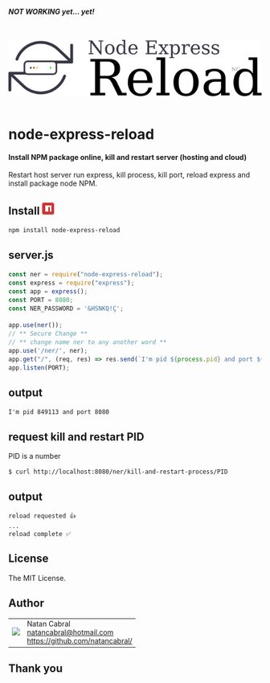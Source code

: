 ***NOT WORKING yet... yet!***
<p align="center">
  <br/>
  <br/>
  <img src="https://github.com/natancabral/node-express-reload/blob/main/images/logo.png" alt="node-express-reload (Natan Cabral)"/>
  <br/>
  <br/>
</p>

# node-express-reload
#### Install NPM package online, kill and restart server (hosting and cloud)
Restart host server run express, kill process, kill port, reload express and install package node NPM. 

## Install [<img src="https://github.com/natancabral/node-express-reload/blob/main/images/npm-tile.png">](https://www.npmjs.com/package/node-express-reload)

```shell
npm install node-express-reload
```

## server.js

```js
const ner = require("node-express-reload");
const express = require("express");
const app = express();
const PORT = 8080;
const NER_PASSWORD = '&HSNKQ!Ç';

app.use(ner());
// ** Secure Change **
// ** change name ner to any another word **
app.use('/ner/', ner);
app.get("/", (req, res) => res.send(`I'm pid ${process.pid} and port ${POST}`));
app.listen(PORT);
```

## output

```shell
I'm pid 849113 and port 8080
```

## request kill and restart PID

PID is a number
```shell
$ curl http://localhost:8080/ner/kill-and-restart-process/PID
```

## output

```shell
reload requested 👍
...
reload complete ✅
```

## License

The MIT License.

## Author

<table>
  <tr>
    <td>
      <img src="https://github.com/natancabral.png?s=100" width="100"/>
    </td>
    <td>
      Natan Cabral<br />
      <a href="mailto:natancabral@hotmail.com">natancabral@hotmail.com</a><br />
      <a href="https://github.com/natancabral/">https://github.com/natancabral/</a>
    </td>
  </tr>
</table>

## Thank you
